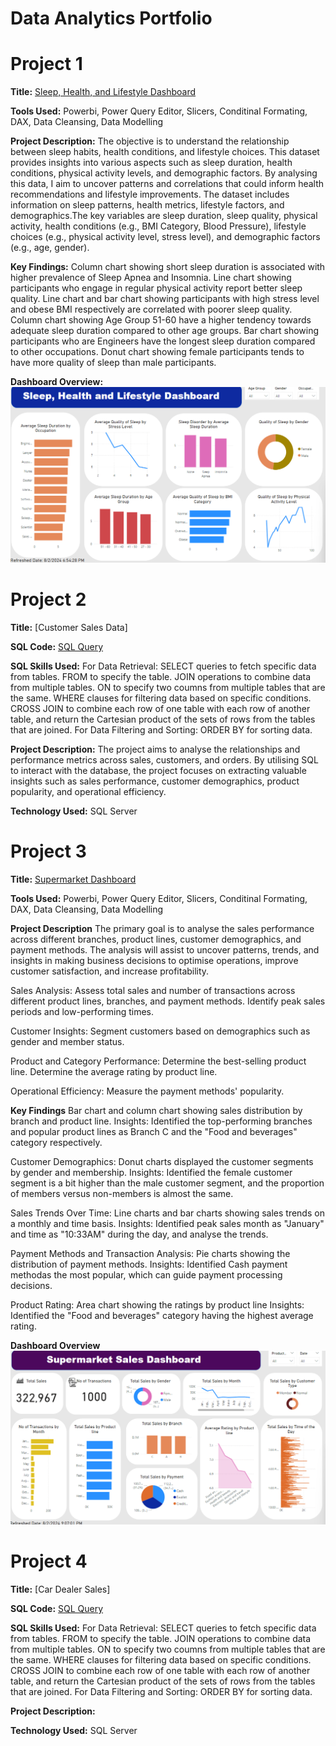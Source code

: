 # Data Analytics Portfolio
# Project 1
**Title:** [Sleep, Health, and Lifestyle Dashboard](https://github.com/Oluwatbo/oluwatbo.github.io/blob/main/Sleep_Health_Lifestyle%20Dataset.pbix)

**Tools Used:** Powerbi, Power Query Editor, Slicers, Conditinal Formating, DAX, Data Cleansing, Data Modelling

**Project Description:** The objective is to understand the relationship between sleep habits, health conditions, and lifestyle choices. This dataset provides insights into various aspects such as sleep duration, health conditions, physical activity levels, and demographic factors. By analysing this data, I aim to uncover patterns and correlations that could inform health recommendations and lifestyle improvements. The dataset includes information on sleep patterns, health metrics, lifestyle factors, and demographics.The key variables are sleep duration, sleep quality, physical activity, health conditions (e.g., BMI Category, Blood Pressure), lifestyle choices (e.g., physical activity level, stress level), and demographic factors (e.g., age, gender).

**Key Findings:** Column chart showing short sleep duration is associated with higher prevalence of Sleep Apnea and Insomnia.
                  Line chart showing participants who engage in regular physical activity report better sleep quality.
                  Line chart and bar chart showing participants with high stress level and obese BMI respectively are correlated with poorer sleep quality.
                  Column chart showing Age Group 51-60 have a higher tendency towards adequate sleep duration compared to other age groups.
                  Bar chart showing participants who are Engineers have the longest sleep duration compared to other occupations.
                  Donut chart showing female participants tends to have more quality of sleep than male participants.

**Dashboard Overview:**
![Sleep_Dashboard](Sleep_Dashboard.png)

# Project 2
**Title:** [Customer Sales Data]

**SQL Code:** [SQL Query](https://github.com/Oluwatbo/oluwatbo.github.io/blob/main/Sales_Data.SQL)

**SQL Skills Used:** For Data Retrieval: 
                      SELECT queries to fetch specific data from tables.
                      FROM to specify the table.
                      JOIN operations to combine data from multiple tables.
                      ON to specify two coumns from multiple tables that are the same.
                      WHERE clauses for filtering data based on specific conditions.
                      CROSS JOIN to combine each row of one table with each row of another table, and return the Cartesian product of the sets of rows from the tables that are joined.
                     For Data Filtering and Sorting:
                      ORDER BY for sorting data.
                      
**Project Description:** The project aims to analyse the relationships and performance metrics across sales, customers, and orders. By utilising SQL to interact with the database, the project focuses on extracting valuable insights such as sales performance, customer demographics, product popularity, and operational efficiency.

**Technology Used:** SQL Server

# Project 3
**Title:** [Supermarket Dashboard](https://github.com/Oluwatbo/oluwatbo.github.io/blob/main/Supermarket%20Sales%20Dashboard.pbix)

**Tools Used:** Powerbi, Power Query Editor, Slicers, Conditinal Formating, DAX, Data Cleansing, Data Modelling

**Project Description** The primary goal is to analyse the sales performance across different branches, product lines, customer demographics, and payment methods. The analysis will assist to uncover patterns, trends, and insights in making business decisions to optimise operations, improve customer satisfaction, and increase profitability.

Sales Analysis:
Assess total sales and number of transactions across different product lines, branches, and payment methods.
Identify peak sales periods and low-performing times.

Customer Insights:
Segment customers based on demographics such as gender and member status.

Product and Category Performance:
Determine the best-selling product line.
Determine the average rating by product line.

Operational Efficiency:
Measure the payment methods' popularity.

**Key Findings** Bar chart and column chart showing sales distribution by branch and product line. 
Insights: Identified the top-performing branches and popular product lines as Branch C and the "Food and beverages" category respectively.

Customer Demographics: Donut charts displayed the customer segments by gender and membership.
Insights: Identified the female customer segment is a bit higher than the male customer segment, and the proportion of members versus non-members is almost the same. 

Sales Trends Over Time: Line charts and bar charts showing sales trends on a monthly and time basis.
Insights: Identified peak sales month as "January" and time as "10:33AM" during the day, and analyse the trends.

Payment Methods and Transaction Analysis: Pie charts showing the distribution of payment methods.
Insights: Identified Cash payment methodas the most popular, which can guide payment processing decisions.

Product Rating: Area chart showing the ratings by product line
Insights: Identified the "Food and beverages" category having the highest average rating.

**Dashboard Overview**
![Supermarket_Dashboard](Supermarket_Dashboard.png)

# Project 4
**Title:** [Car Dealer Sales]

**SQL Code:** [SQL Query](https://github.com/Oluwatbo/oluwatbo.github.io/blob/main/Car_Dealer.SQL)

**SQL Skills Used:** For Data Retrieval: 
                      SELECT queries to fetch specific data from tables.
                      FROM to specify the table.
                      JOIN operations to combine data from multiple tables.
                      ON to specify two coumns from multiple tables that are the same.
                      WHERE clauses for filtering data based on specific conditions.
                      CROSS JOIN to combine each row of one table with each row of another table, and return the Cartesian product of the sets of rows from the tables that are joined.
                     For Data Filtering and Sorting:
                      ORDER BY for sorting data.

**Project Description:** 

**Technology Used:** SQL Server
